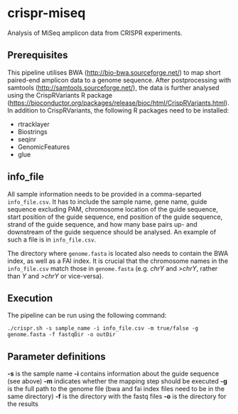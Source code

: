 # crispr-miseq
Analysis of MiSeq amplicon data from CRISPR experiments.

## Prerequisites 

This pipeline utilises BWA (http://bio-bwa.sourceforge.net/) to map short paired-end amplicon data to a genome sequence. After postprocessing with samtools (http://samtools.sourceforge.net/), the data is further analysed using the CrispRVariants R package (https://bioconductor.org/packages/release/bioc/html/CrispRVariants.html). In addition to CrispRVariants, the following R packages need to be installed:

* rtracklayer
* Biostrings
* seqinr
* GenomicFeatures
* glue

## info_file

All sample information needs to be provided in a comma-separted `info_file.csv`. It has to include the sample name, gene name, guide sequence excluding PAM, chromosome location of the guide sequence, start position of the guide sequence, end position of the guide sequence, strand of the guide sequence, and how many base pairs up- and downstream of the guide sequence should be analysed. An example of such a file is in `info_file.csv`. 

The directory where `genome.fasta` is located also needs to contain the BWA index, as well as a FAI index.
It is crucial that the chromosome names in the `info_file.csv` match those in `genome.fasta` (e.g. _chrY_ and _>chrY_, rather than _Y_ and _>chrY_ or vice-versa). 

## Execution

The pipeline can be run using the following command: 
```
./crispr.sh -s sample_name -i info_file.csv -m true/false -g genome.fasta -f fastqDir -o outDir
```

## Parameter definitions
**-s** 	is the sample name
**-i** 	contains information about the guide sequence (see above)
**-m** 	indicates whether the mapping step should be executed
**-g** 	is the full path to the genome file (bwa and fai index files need to be in the same directory)
**-f** 	is the directory with the fastq files
**-o** 	is the directory for the results

